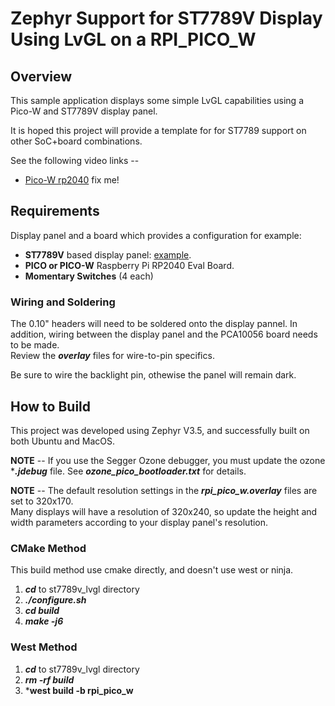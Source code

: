 # Zephyr Support for ST7789V Display Using LvGL on a RPI_PICO_W

## Overview
This sample application displays some simple LvGL capabilities using a Pico-W and ST7789V display panel.

It is hoped this project will provide a template for for ST7789 support on other SoC+board combinations.

See the following video links --
* [Pico-W rp2040](https://youtu.be/FVRU7HFSb6Y)  fix me!

## Requirements
Display panel and a board which provides a configuration
for example:

* **ST7789V** based display panel:  [example](https://www.aliexpress.us/item/3256805850192151.html).
* **PICO or PICO-W** Raspberry Pi RP2040 Eval Board.
* **Momentary Switches** (4 each)

### Wiring and Soldering
The 0.10" headers will need to be soldered onto the display pannel. In addition, wiring between the display panel and the PCA10056 board needs to be made.  
Review the ***overlay*** files for wire-to-pin specifics.

Be sure to wire the backlight pin, othewise the panel will remain dark.

## How to Build
This project was developed using Zephyr V3.5, and successfully built on both Ubuntu and MacOS.  

**NOTE** -- If you use the Segger Ozone debugger, you must update the ozone ****.jdebug*** file. See ***ozone_pico_bootloader.txt*** for details.

**NOTE** -- The default resolution settings in the ***rpi_pico_w.overlay*** files are set to 320x170.  
Many displays will have a resolution of 320x240, so update the height and width parameters according to your display panel's resolution.

### CMake Method
This build method use cmake directly, and doesn't use west or ninja.  
1) ***cd*** to st7789v_lvgl directory
2) ***./configure.sh***
3) ***cd build***
4) ***make -j6***

### West Method
1) ***cd*** to st7789v_lvgl directory
2) ***rm -rf build***
3) ***west build -b rpi_pico_w**

